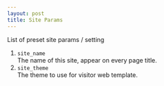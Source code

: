 ```yaml
---
layout: post
title: Site Params
---
```


List of preset site params / setting

1. `site_name`  
The name of this site, appear on every page title.
2. `site_theme`  
The theme to use for visitor web template.